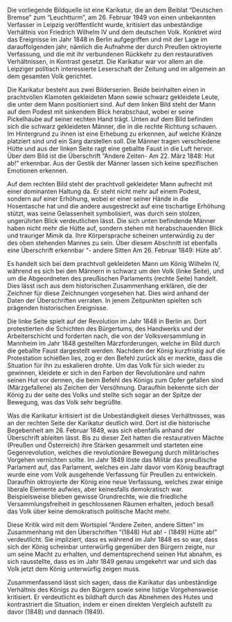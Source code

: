 

Die vorliegende Bildquelle ist eine Karikatur, die an dem Beiblat “Deutschen Bremse” zum “Leuchtturm”, am 26. Februar  1949 von einen unbekannten Verfasser in Leipzig veröffentlicht wurde, kritisiert das unbeständige Verhältnis von Friedrich Wilhelm IV und dem deutschen Volk. Konktret wird  das Ereignisse im Jahr 1848 in Berlin aufgegriffen und mit der Lage im darauffolgenden jahr, nämlich die Aufnahme der durch Preußen oktroyierte Verfassung, und die mit ihr verbundenen Rückkehr zu den restaurativen Verhältnissen, in Kontrast gesetzt. Die Karikatur war vor allem an die Leipziger politisch interessierte Leserschaft der Zeitung und im allgemein an dem gesamten Volk gerichtet. 

Die Karikatur besteht aus zwei Bilderserien. Beide beinhalten einen in prachtvollen Klamoten gekleideten Mann sowie schwarz gekleidete Leute, die unter dem Mann positioniert sind. Auf dem linken Bild steht der Mann auf dem Podest mit sinkendem Blick herabschaut, wobei er seine Pickelhaube auf seiner rechten Hand trägt. Unten auf dem Bild befinden sich die schwarz gekleideten Männer,  die in die rechte Richtung schauen. Im Hintergrund zu ihnen ist eine Erhebung zu erkennen, auf welche Kränze platziert sind und ein Sarg darstellen soll. Die Männer tragen verschiedene Hütte und aus der linken Seite ragt eine geballte Faust in die Luft hervor. Über dem Bild ist die Überschrift “Andere Zeiten- Am 22. März 1848: Hut ab!” erkennbar. Aus der Gestik  der Männer lassen sich keine spezifischen Emotionen erkennen. 

Auf dem rechten Bild steht der prachtvoll gekleideter Mann aufrecht mit einer dominanten Haltung da.  Er steht nicht mehr auf einem Podest, sondern auf einer Erhöhung, wobei er einer seiner Hände in die Hosentasche hat und die andere ausgestreckt auf eine tischartige Erhöhung stützt, was seine Gelassenheit symbolisiert, was durch sein stolzen, ungerührten Blick verdeutlichen lässt. Die sich unten befindende Männer haben nicht mehr die Hütte auf, sondern stehen mit herabschauenden Blick und trauriger Mimik da. Ihre Körpersprache scheinen unterwürdig zu der des oben stehenden Mannes zu sein. Über diesem Abschnitt ist ebenfalls eine Überschrift erkennbar “- andere Sitten Am 26. Februar 1849: Hüte ab”.

Es handelt sich bei dem prachtvoll gekleideten Mann um König Wilhelm IV, während es sich bei den Männern in schwarz um den Volk (linke Seite), und um die Abgeordneten des preußischen Parlaments (rechte Seite) handelt. Dies lässt isch aus dem historischen Zusammenhang erklären, die der Zeichner für diese Zeichnungen vorgesehen hat. Dies wird anhand der Daten der Überschriften verraten. In jenem Zeitpunkten spielten sch prägenden historischen Ereignisse.

Die linke Seite spielt auf der Revolution im Jahr 1848  in Berlin an. Dort protestierten die Schichten des Bürgertums, des Handwerks und der Arbeiterschicht und forderten nach, die von der Volksversammlung in Mannheim im Jahr 1848 gestellten Märzforderungen, welche im Bild durch die geballte Faust dargestellt werden. Nachdem der König kurzfristig auf die Protestation schießen lies, zog er den Befehl zurück als er merkte, dass die Situation für ihn zu eskalieren drohte. Um das Volk für sich wieder zu gewinnen, kleidete er sich in den Farben der Revolutionäre und nahm seinen Hut vor dennen, die beim Befehl des Königs zum Opfer gefallen sind (Märzgefallene) als Zeichen der Versöhnung. Daraufhin bekennte sich der König zu der seite des Volks und stellte sich sogar an der Spitze der Bewegung, was das Volk sehr begrüßte. 

Was die Karikatur kritisiert ist die Unbeständigkeit dieses Verhältnisses, was an der rechten Seite der Karikatur deutlich wird. Dort ist die historische Begebenheit am 26. Februar 1849, was sich ebenfalls anhand der Überschrift ableiten lässt.  Bis zu dieser Zeit hatten die restaurativen Mächte (Preußen und Österreich) ihre Stärken gesammelt und starteten eine Gegenrevolution, welches die revolutionäre Bewegung durch militärisches Vorgehen vernichten sollte. Im Jahr 1849 löste das Militär das preußische Parlament auf, das Parlament, welches ein Jahr davor vom König beauftragt wurde eine vom Volk ausgehende Verfassung für Preußen zu entwickeln. Daraufhin oktroyierte der König eine neue Verfassung, welches zwar einige liberale Elemente aufwies, aber keinesfalls demokratisch war. Beispielsweise blieben gewisse Grundrechte, wie die friedliche Versammlungsfreiheit in geschlossenen Räumen erhalten, jedoch besaß das Volk über keine demokratisch politische Macht mehr.

Diese Kritik wird mit dem Wortspiel “Andere Zeiten, andere Sitten” im Zusammenhang mit den Überschriften “(1848) Hut ab! - (1849) Hütte ab!” verdeutlicht. Sie impliziert, dass es während im Jahr 1848 es so war, dass sich der König scheinbar unterwürfig gegenüber den Bürgern zeigte, nur um seine Macht zu erhalten, und dementsprechend seinen Hut abnahm, es sich rausstellte, dass es im Jahr 1849 genau umgekehrt war und sich das Volk jetzt dem König unterwürfig zeigen muss. 

Zusammenfassend lässt sich sagen, dass die Karikatur das unbeständige Verhältnis des Königs zu den Bürgern sowie seine listige Vorgehensweise kritisiert. Er verdeutlicht es bildhaft durch das Abnehmen des Hutes und kontrastriert die Situation, indem er einen direkten Vergleich aufstellt zu davor (1848) und dannach (1849). 


